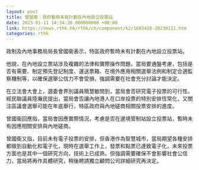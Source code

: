 ```yaml
---
layout: post
title: 曾國衞：政府暫時未有計劃在內地設立投票站
date: 2023-01-11 14:34:20.000000000 +08:00
link: https://news.rthk.hk/rthk/ch/component/k2/1683428-20230111.htm
categories: rthk
---
```


政制及內地事務局局長曾國衞表示，特區政府暫時未有計劃在內地設立投票站。

他說，在內地設立票站涉及複雜的法律和實際操作問題，當局要通盤考慮，包括是否有需要、制定預先登記制度、運送票箱、在境外應用相關選舉法例和制定合適監察機制等，以確保選舉公信力不會受損，強調需要在社會充分討論才能決定。

在立法會大會上，選委會界別議員簡慧敏問到，當局會否研究電子投票的可行性。經民聯議員陸瀚民提出，當局會否讓內地港人在口岸投票的特別安排恆常化，又關注區議會選舉可能在年底舉行，特區政府與內地磋商相關投票安排的進度。

曾國衞回應指，當局會因應實際情況，考慮是否在邊境管制站設立投票站，暫時未有因應相關安排與內地磋商。

曾國衞又指，目前未有電子投票的安排，但香港作為智慧城市，當局期望各種安排都做到自動化和電子化，現時在選舉工作上，發票和點票已達致電子化，未來投票方面也是其中一個研究方向，技術上已成熟，但強調需要確保不會影響社會公信力，當局將再作具體研究，稍後聘請獨立顧問公司詳細研究再決定。
